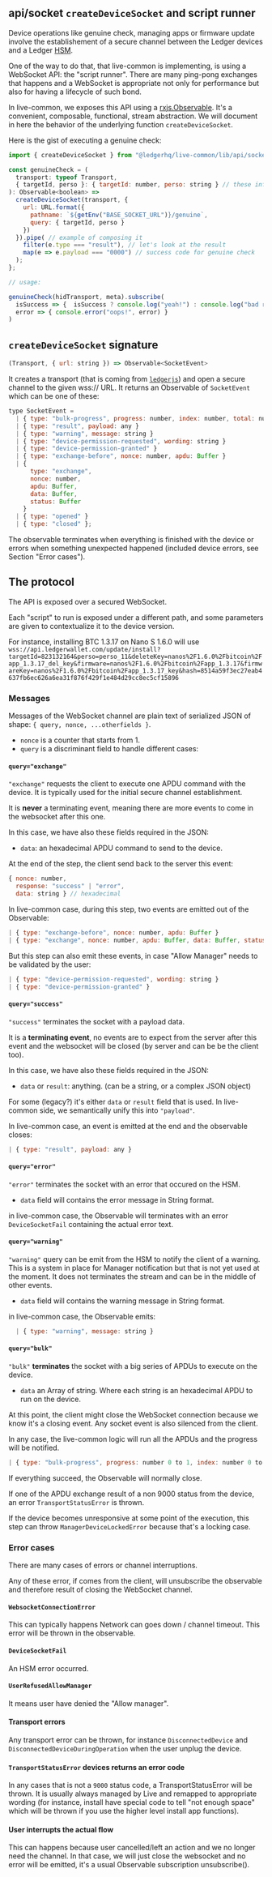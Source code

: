 ## api/socket `createDeviceSocket` and script runner

Device operations like genuine check, managing apps or firmware update involve the establishement of a secure channel between the Ledger devices and a Ledger [HSM](https://en.wikipedia.org/wiki/Hardware_security_module).

One of the way to do that, that live-common is implementing, is using a WebSocket API: the "script runner". There are many ping-pong exchanges that happens and a WebSocket is appropriate not only for performance but also for having a lifecycle of such bond.

In live-common, we exposes this API using a [rxjs.Observable](https://github.com/ReactiveX/rxjs). It's a convenient, composable, functional, stream abstraction. We will document in here the behavior of the underlying function `createDeviceSocket`.

Here is the gist of executing a genuine check:

```js
import { createDeviceSocket } from "@ledgerhq/live-common/lib/api/socket";

const genuineCheck = (
  transport: typeof Transport,
  { targetId, perso }: { targetId: number, perso: string } // these info are returned in getDeviceInfo
): Observable<boolean> =>
  createDeviceSocket(transport, {
    url: URL.format({
      pathname: `${getEnv("BASE_SOCKET_URL")}/genuine`,
      query: { targetId, perso }
    })
  }).pipe( // example of composing it
    filter(e.type === "result"), // let's look at the result
    map(e => e.payload === "0000") // success code for genuine check
  );
};

// usage:

genuineCheck(hidTransport, meta).subscribe(
  isSuccess => {  isSuccess ? console.log("yeah!") : console.log("bad result") },
  error => { console.error("oops!", error) }
)
```

## `createDeviceSocket` signature

```js
(Transport, { url: string }) => Observable<SocketEvent>
```

It creates a transport (that is coming from [`ledgerjs`](https://github.com/ledgerhq/ledgerjs)) and open a secure channel to the given wss:// URL. It returns an Observable of `SocketEvent` which can be one of these:

```js
type SocketEvent =
  | { type: "bulk-progress", progress: number, index: number, total: number }
  | { type: "result", payload: any }
  | { type: "warning", message: string }
  | { type: "device-permission-requested", wording: string }
  | { type: "device-permission-granted" }
  | { type: "exchange-before", nonce: number, apdu: Buffer }
  | {
      type: "exchange",
      nonce: number,
      apdu: Buffer,
      data: Buffer,
      status: Buffer
    }
  | { type: "opened" }
  | { type: "closed" };
```

The observable terminates when everything is finished with the device or errors when something unexpected happened (included device errors, see Section "Error cases").

## The protocol

The API is exposed over a secured WebSocket.

Each "script" to run is exposed under a different path, and some parameters are given to contextualize it to the device version.

For instance, installing BTC 1.3.17 on Nano S 1.6.0 will use `wss://api.ledgerwallet.com/update/install?targetId=823132164&perso=perso_11&deleteKey=nanos%2F1.6.0%2Fbitcoin%2Fapp_1.3.17_del_key&firmware=nanos%2F1.6.0%2Fbitcoin%2Fapp_1.3.17&firmwareKey=nanos%2F1.6.0%2Fbitcoin%2Fapp_1.3.17_key&hash=8514a59f3ec27eab4637fb6ec626a6ea31f876f429f1e484d29cc8ec5cf15896`

### Messages

Messages of the WebSocket channel are plain text of serialized JSON of shape: `{ query, nonce, ...otherfields }`.

- `nonce` is a counter that starts from 1.
- `query` is a discriminant field to handle different cases:

#### `query="exchange"`

`"exchange"` requests the client to execute one APDU command with the device. It is typically used for the initial secure channel establishment.

It is **never** a terminating event, meaning there are more events to come in the websocket after this one.

In this case, we have also these fields required in the JSON:

- `data`: an hexadecimal APDU command to send to the device.

At the end of the step, the client send back to the server this event:

```js
{ nonce: number,
  response: "success" | "error",
  data: string } // hexadecimal
```

In live-common case, during this step, two events are emitted out of the Observable:

```js
| { type: "exchange-before", nonce: number, apdu: Buffer }
| { type: "exchange", nonce: number, apdu: Buffer, data: Buffer, status: Buffer }
```

But this step can also emit these events, in case "Allow Manager" needs to be validated by the user:

```js
| { type: "device-permission-requested", wording: string }
| { type: "device-permission-granted" }
```

#### `query="success"`

`"success"` terminates the socket with a payload data.

It is a **terminating event**, no events are to expect from the server after this event and the websocket will be closed (by server and can be be the client too).

In this case, we have also these fields required in the JSON:

- `data` or `result`: anything. (can be a string, or a complex JSON object)

For some (legacy?) it's either `data` or `result` field that is used. In live-common side, we semantically unify this into `"payload"`.

In live-common case, an event is emitted at the end and the observable closes:

```js
| { type: "result", payload: any }
```

#### `query="error"`

`"error"` terminates the socket with an error that occured on the HSM.

- `data` field will contains the error message in String format.

in live-common case, the Observable will terminates with an error `DeviceSocketFail` containing the actual error text.

#### `query="warning"`

`"warning"` query can be emit from the HSM to notify the client of a warning. This is a system in place for Manager notification but that is not yet used at the moment. It does not terminates the stream and can be in the middle of other events.

- `data` field will contains the warning message in String format.

in live-common case, the Observable emits:

```js
  | { type: "warning", message: string }
```

#### `query="bulk"`

`"bulk"` **terminates** the socket with a big series of APDUs to execute on the device.

- `data` an Array of string. Where each string is an hexadecimal APDU to run on the device.

At this point, the client might close the WebSocket connection because we know it's a closing event. Any socket event is also silenced from the client.

In any case, the live-common logic will run all the APDUs and the progress will be notified.

```js
| { type: "bulk-progress", progress: number 0 to 1, index: number 0 to N, total: number N }
```

If everything succeed, the Observable will normally close.

If one of the APDU exchange result of a non 9000 status from the device, an error `TransportStatusError` is thrown.

If the device becomes unresponsive at some point of the execution, this step can throw `ManagerDeviceLockedError` because that's a locking case.

### Error cases

There are many cases of errors or channel interruptions.

Any of these error, if comes from the client, will unsubscribe the observable and therefore result of closing the WebSocket channel.

#### `WebsocketConnectionError`

This can typically happens Network can goes down / channel timeout. This error will be thrown in the observable.

#### `DeviceSocketFail`

An HSM error occurred.

#### `UserRefusedAllowManager`

It means user have denied the "Allow manager".

#### Transport errors

Any transport error can be thrown, for instance `DisconnectedDevice` and `DisconnectedDeviceDuringOperation` when the user unplug the device.

#### `TransportStatusError` devices returns an error code

In any cases that is not a `9000` status code, a TransportStatusError will be thrown. It is usually always managed by Live and remapped to appropriate wording (for instance, install have special code to tell "not enough space" which will be thrown if you use the higher level install app functions).

#### User interrupts the actual flow

This can happens because user cancelled/left an action and we no longer need the channel. In that case, we will just close the websocket and no error will be emitted, it's a usual Observable subscription unsubscribe().
